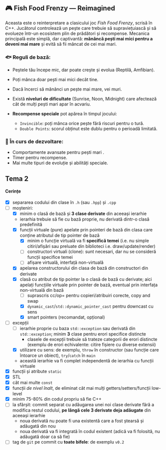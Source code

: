 
## 🎮 Fish Food Frenzy — Reimagined

Aceasta este o reinterpretare a clasicului joc *Fish Food Frenzy*, scrisă în C++. Jucătorul controlează un pește care trebuie să supraviețuiască și să evolueze într-un ecosistem plin de prădători și recompense. Mecanica principală este simplă, dar captivantă: **mănâncă pești mai mici pentru a deveni mai mare** și evită să fii mâncat de cei mai mari.

### 🐟 Reguli de bază:

* Peștele tău începe mic, dar poate crește și evolua (Reptilă, Amfibian).
* Poți mânca doar pești mai mici decât tine.
* Dacă încerci să mănânci un pește mai mare, vei muri.
* Există **niveluri de dificultate** (Sunrise, Noon, Midnight) care afectează cât de mulți pești mari apar în acvariu.
* **Recompense speciale** pot apărea în timpul jocului:

  * `Invincible`: poți mânca orice pește fără riscuri pentru o tură.
  * `Double Points`: scorul obținut este dublu pentru o perioadă limitată.

### 🚧 În curs de dezvoltare:

* Comportamente avansate pentru pești mari .
* Timer pentru recompense.
* Mai multe tipuri de evoluție și abilități speciale.


## Tema 2

#### Cerințe
- [x] separarea codului din clase în `.h` (sau `.hpp`) și `.cpp`
- [ ] moșteniri:
  - [x] minim o clasă de bază și **3 clase derivate** din aceeași ierarhie
  - ierarhia trebuie să fie cu bază proprie, nu derivată dintr-o clasă predefinită
  - [x] funcții virtuale (pure) apelate prin pointeri de bază din clasa care conține atributul de tip pointer de bază
    - [x] minim o funcție virtuală va fi **specifică temei** (i.e. nu simple citiri/afișări sau preluate din biblioteci i.e. draw/update/render)
    - [ ] constructori virtuali (clone): sunt necesari, dar nu se consideră funcții specifice temei
    - [ ] afișare virtuală, interfață non-virtuală
  - [x] apelarea constructorului din clasa de bază din constructori din derivate
  - [x] clasă cu atribut de tip pointer la o clasă de bază cu derivate; aici apelați funcțiile virtuale prin pointer de bază, eventual prin interfața non-virtuală din bază
    - [ ] suprascris cc/op= pentru copieri/atribuiri corecte, copy and swap
    - [x] `dynamic_cast`/`std::dynamic_pointer_cast` pentru downcast cu sens
    - [x] smart pointers (recomandat, opțional)
- [ ] excepții
  - [ ] ierarhie proprie cu baza `std::exception` sau derivată din `std::exception`; minim **3** clase pentru erori specifice distincte
    - clasele de excepții trebuie să trateze categorii de erori distincte (exemplu de erori echivalente: citire fișiere cu diverse extensii)
  - [x] utilizare cu sens: de exemplu, `throw` în constructor (sau funcție care întoarce un obiect), `try`/`catch` în `main`
  - această ierarhie va fi complet independentă de ierarhia cu funcții virtuale
- [x] funcții și atribute `static`
- [x] STL
- [x] cât mai multe `const`
- [x] funcții *de nivel înalt*, de eliminat cât mai mulți getters/setters/funcții low-level
- [x] minim 75-80% din codul propriu să fie C++
- [ ] la sfârșit: commit separat cu adăugarea unei noi clase derivate fără a modifica restul codului, **pe lângă cele 3 derivate deja adăugate** din aceeași ierarhie
  - noua derivată nu poate fi una existentă care a fost ștearsă și adăugată din nou
  - noua derivată va fi integrată în codul existent (adică va fi folosită, nu adăugată doar ca să fie)
- [ ] tag de `git` pe commit cu **toate bifele**: de exemplu `v0.2`
